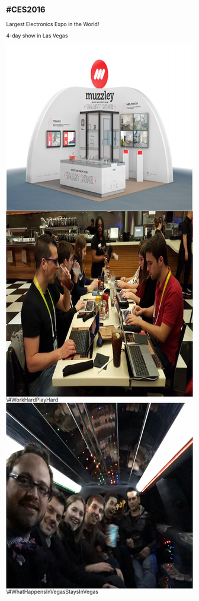 ## #CES2016

Largest Electronics Expo in the World!

4-day show in Las Vegas

<img src='public/ces.png' align="center" height="450em"/>


<img src='public/workCES.JPG' align="center" height="500em"/>
<span class="hashtag">\#WorkHardPlayHard</span>


<img src='public/funCES.JPG' align="center" height="500em"/>
<span class="hashtag">\#WhatHappensInVegasStaysInVegas</span>
